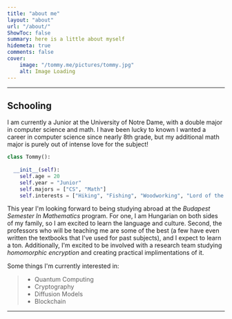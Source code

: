 ```yaml
---
title: "about me"
layout: "about"
url: "/about/"
ShowToc: false
summary: here is a little about myself
hidemeta: true
comments: false
cover:
    image: "/tommy.me/pictures/tommy.jpg"
    alt: Image Loading
---
```


---

## Schooling

I am currently a Junior at the University of Notre Dame, with a double major in computer science and math. 
I have been lucky to known I wanted a career in computer science since nearly 8th grade, but my additional math major is purely out
of intense love for the subject!

```python
class Tommy():
  
  __init__(self):
    self.age = 20
    self.year = "Junior"
    self.majors = ["CS", "Math"]
    self.interests = ["Hiking", "Fishing", "Woodworking", "Lord of the Rings"]
```

This year I'm looking forward to being studying abroad at the *Budapest Semester In Mathematics* program. For one, I am Hungarian on both sides of my family, so I am excited to learn the language and culture. Second, the professors who will be teaching me are some of the best (a few have even written the textbooks that I've used for past subjects), and I expect to learn a ton. Additionally, I'm excited to be involved with a research team studying *homomorphic encryption* and creating practical implimentations of it.

Some things I'm currently interested in:
> - Quantum Computing
> - Cryptography
> - Diffusion Models
> - Blockchain

---

